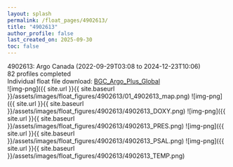 ```yaml
---
layout: splash
permalink: /float_pages/4902613/
title: "4902613"
author_profile: false
last_created_on: 2025-09-30
toc: false
---
```

 
4902613: Argo Canada (2022-09-29T03:08 to 2024-12-23T10:06)\
82 profiles completed\
Individual float file download: [BGC_Argo_Plus_Global](https://ftp.soest.hawaii.edu/bgc_argo_plus/Individual_Floats/outliers_removed/4902613_Sprof_processed.nc)\
![img-png]({{ site.url }}{{ site.baseurl }}/assets/images/float_figures/4902613/01_4902613_map.png)
![img-png]({{ site.url }}{{ site.baseurl }}/assets/images/float_figures/4902613/4902613_DOXY.png)
![img-png]({{ site.url }}{{ site.baseurl }}/assets/images/float_figures/4902613/4902613_PRES.png)
![img-png]({{ site.url }}{{ site.baseurl }}/assets/images/float_figures/4902613/4902613_PSAL.png)
![img-png]({{ site.url }}{{ site.baseurl }}/assets/images/float_figures/4902613/4902613_TEMP.png)
